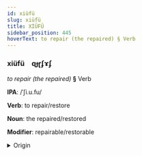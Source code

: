 ```yaml
---
id: xiüfü
slug: xiüfü
title: XİÜFÜ
sidebar_position: 445
hoverText: to repair (the repaired) § Verb
---
```


### xiüfü&emsp;<span kind="abugida">ɋɟɽʄɤʄ</span>

*to repair (the repaired)* **§** Verb

**IPA**: /ˈʃi.u.fu/

**Verb**: to repair/restore

**Noun**: the repaired/restored

**Modifier**: repairable/restorable

<details>
    <summary>Origin</summary>
    Mandarin 修復 xiūfù /ɕjou̯.fu/<br/>
    <em>Sino-Tibetan Language Family</em>
</details>